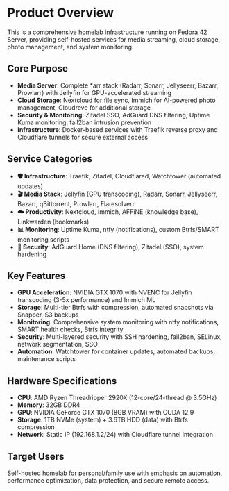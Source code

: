 # Product Overview

This is a comprehensive homelab infrastructure running on Fedora 42 Server, providing self-hosted services for media streaming, cloud storage, photo management, and system monitoring.

## Core Purpose
- **Media Server**: Complete *arr stack (Radarr, Sonarr, Jellyseerr, Bazarr, Prowlarr) with Jellyfin for GPU-accelerated streaming
- **Cloud Storage**: Nextcloud for file sync, Immich for AI-powered photo management, Cloudreve for additional storage
- **Security & Monitoring**: Zitadel SSO, AdGuard DNS filtering, Uptime Kuma monitoring, fail2ban intrusion prevention
- **Infrastructure**: Docker-based services with Traefik reverse proxy and Cloudflare tunnels for secure external access

## Service Categories
- **🛡️ Infrastructure**: Traefik, Zitadel, Cloudflared, Watchtower (automated updates)
- **🎬 Media Stack**: Jellyfin (GPU transcoding), Radarr, Sonarr, Jellyseerr, Bazarr, qBittorrent, Prowlarr, Flaresolverr
- **☁️ Productivity**: Nextcloud, Immich, AFFiNE (knowledge base), Linkwarden (bookmarks)
- **📊 Monitoring**: Uptime Kuma, ntfy (notifications), custom Btrfs/SMART monitoring scripts
- **🔐 Security**: AdGuard Home (DNS filtering), Zitadel (SSO), system hardening

## Key Features
- **GPU Acceleration**: NVIDIA GTX 1070 with NVENC for Jellyfin transcoding (3-5x performance) and Immich ML
- **Storage**: Multi-tier Btrfs with compression, automated snapshots via Snapper, S3 backups
- **Monitoring**: Comprehensive system monitoring with ntfy notifications, SMART health checks, Btrfs integrity
- **Security**: Multi-layered security with SSH hardening, fail2ban, SELinux, network segmentation, SSO
- **Automation**: Watchtower for container updates, automated backups, maintenance scripts

## Hardware Specifications
- **CPU**: AMD Ryzen Threadripper 2920X (12-core/24-thread @ 3.5GHz)
- **Memory**: 32GB DDR4
- **GPU**: NVIDIA GeForce GTX 1070 (8GB VRAM) with CUDA 12.9
- **Storage**: 1TB NVMe (system) + 3.6TB HDD (data) with Btrfs compression
- **Network**: Static IP (192.168.1.2/24) with Cloudflare tunnel integration

## Target Users
Self-hosted homelab for personal/family use with emphasis on automation, performance optimization, data protection, and secure remote access.
